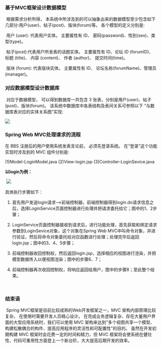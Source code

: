 ### 基于MVC框架设计数据模型

​	根据需求分析所得， 本系统中所涉及到的可以抽象出来的数据模型至少包含如下几部分:用户(user)、帖子(post)、版块(forum)等。 各个模型的定义分别是:

​	用户 (user): 代表用户实体。 主要属性有 ID、 密码(password)、性别(sex)、类型(type)。

​	帖子(post):代表用户所发表的话题实体。 主要属性有 ID、论坛 ID (forumID)、 标题 (title)、 内容 (content)、 作者 (author)、 提交时间(time)。

​	版块 (forum): 代表版块实体。 主要属性有 ID、 论坛名称(forumName)、管理员(manager)。



### 对应数据模型设计数据库

​	对应于数据模型， 可以得到数据库一共包含 3 张表，分别是用户(user)、帖子(post)、版块(forum)。 该系统中数据库中各表结构及表间关系可参照以下 “与数据库表对应的实体关系图”实现:

![](https://ooo.0o0.ooo/2017/06/19/5946acdc5cd59.png)



### Spring Web MVC处理请求的流程

在 BBS 注册后的用户使用系统发表言论前， 必须先登录系统。 在“登录”这个功能实现时涉及到的 MVC 组件分别是:

(1)Model-LoginModel.java
(2)View-login.jsp
(3)Controller-LoginSevice.java

**以login为例：**

​	![](https://ooo.0o0.ooo/2017/06/19/5946ad26d9ad3.jpg)



具体执行步骤如下：

1. 首先用户发送login请求——>前端控制器，前端控制器得到login.do请求信息之后，选择LoginService页面控制器进行处理并把请求委托给它；图中的1、2步骤；

2. LoginService页面控制器接收到请求后，进行功能处理，首先获取和绑定请求参数到LoginSevice对象，这个对象在Spring Web MVC中叫命令对象，并进行验证，然后将命令对象委托给对应函数进行处理；处理完毕后返回login.jsp；图中的3、4、5步骤；

3. 前端控制器收回控制权，然后返回login.jsp，选择相应的视图进行渲染，并把模型数据传入以便视图渲染；图中的步骤6、7；

4. 前端控制器再次收回控制权，将响应返回给用户，图中的步骤8；至此整个结束。

   ​	

### 结束语

​	Spring MVC框架是目前比较成熟的Web开发框架之一，MVC 架构内部原理比较复杂， 在使用时需要开发人员精心设计。 在完成业务逻辑复杂、存在大量用户界面的大型应用系统时，我们可以使用 MVC 架构来达到"多个视图共享一个模型、构建松散耦合的构件、提高应用程序的灵活性和可配置性"的目的。 虽然在开发初期构建 MVC 框架时会花费一定的时间和精力，但 MVC 框架将会使系统在健壮性、代码可重用性方面登上一个新台阶，大大提高后期开发的效率。


​				
​			
​		
​				

​			
​		
​	


​				
​			
​		
​	
​			
​		
​	


​				
​			
​		
​	